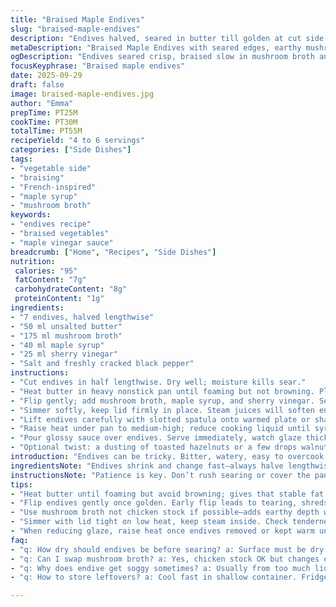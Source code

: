 ```yaml
---
title: "Braised Maple Endives"
slug: "braised-maple-endives"
description: "Endives halved, seared in butter till golden at cut side. Braised gently in adjusted liquids—chicken stock swapped for mushroom broth, maple syrup reduced slightly. Balsamic vinegar replaced by sherry vinegar for sharper tang. Salt and pepper season, lid covers pan. Juice baldly simmered to glossy syrup coats tender, slightly caramelized endives. Aromatic balance leans on tactile cues not clock. 35-minute overall process. Serves 4 to 6. Nut-, gluten-, lactose-, egg-free. Intense earthy aroma, contrast in textures with melting core and crisp edge."
metaDescription: "Braised Maple Endives with seared edges, earthy mushroom broth, maple glaze, and sharp sherry vinegar. Tender, caramelized, savory-sweet layers for 4-6 servings."
ogDescription: "Endives seared crisp, braised slow in mushroom broth and maple syrup, finished with sherry vinegar for bright tang and syrupy glaze. Rustic French-inspired dish."
focusKeyphrase: "Braised maple endives"
date: 2025-09-29
draft: false
image: braised-maple-endives.jpg
author: "Emma"
prepTime: PT25M
cookTime: PT30M
totalTime: PT55M
recipeYield: "4 to 6 servings"
categories: ["Side Dishes"]
tags:
- "vegetable side"
- "braising"
- "French-inspired"
- "maple syrup"
- "mushroom broth"
keywords:
- "endives recipe"
- "braised vegetables"
- "maple vinegar sauce"
breadcrumb: ["Home", "Recipes", "Side Dishes"]
nutrition: 
 calories: "95"
 fatContent: "7g"
 carbohydrateContent: "8g"
 proteinContent: "1g"
ingredients:
- "7 endives, halved lengthwise"
- "50 ml unsalted butter"
- "175 ml mushroom broth"
- "40 ml maple syrup"
- "25 ml sherry vinegar"
- "Salt and freshly cracked black pepper"
instructions:
- "Cut endives in half lengthwise. Dry well; moisture kills sear."
- "Heat butter in heavy nonstick pan until foaming but not browning. Place endives cut side down, hold steady—no crowding. Listen for crackle, glance for deep golden spots, about 3-4 minutes. Do not flip too early or they stick."
- "Flip gently; add mushroom broth, maple syrup, and sherry vinegar. Season with salt and pepper. Immediately cover with lid; reduce heat to low."
- "Simmer softly, keep lid firmly in place. Steam juices will soften endives internally without turning soggy. Check after 18-22 minutes by piercing base with paring knife–should meet zero resistance but retain shape."
- "Lift endives carefully with slotted spatula onto warmed plate or shallow serving dish; keep warm tented with foil."
- "Raise heat under pan to medium-high; reduce cooking liquid until syrupy glaze coats back of spoon and bubbles moderately thick. Swirl in last pinch of pepper for spark."
- "Pour glossy sauce over endives. Serve immediately, watch glaze thicken and cool, subtle bittersweet maple finish."
- "Optional twist: a dusting of toasted hazelnuts or a few drops walnut oil brightens contrast, if you don’t mind nuts."
introduction: "Endives can be tricky. Bitter, watery, easy to overcook or under-season. I’ve wrestled with these pale little heads for years before nailing this balance. Butter sizzles, sweet maple tones hum beneath the gentle tartness of vinegar. Not just simmering—braising with care, watching textures shift from stiff crispness to tender buttery sheen. The end result? Layers of flavor, silky inside, caramel-crisp cut edges. It’s not just a side—it’s a deep, slow transformation. You won’t get this by rushing. Visual cues, slight jiggle of stalk, faint sugar bubbling in pan. Endives are fussier than most, but the payoff is in that golden caramel glint coating each piece. Maple’s sweetness kisses bitterness, vinegar sharpens it—true marriage. Not for the impatient cook."
ingredientsNote: "Endives shrink and change fast—always halve lengthwise and dry thoroughly to get that proper sear, or risk steaming instead of browning. Butter is crucial; I skip margarine or oil alone here. Mushroom broth lends earthiness and depth versus plain chicken stock, though use what you have. For vinegar, I prefer sherry vinegar over balsamic white; sharper acidity cuts through sweetness better here. Maple syrup: don’t pour too much or end up sticky and cloying—start with less and taste the braising juices as you go. Salt and pepper—keep simple but fresh cracked pepper at serving to intensify aroma. Nuts optional but toasted hazelnuts bring a textural lift if your diet allows—omit if nut-free."
instructionsNote: "Patience is key. Don’t rush searing or cover the pan too tightly before juices form. Butter must foam and turn frothy before laying down endives; this prevents sticking and promotes caramelization. Flip only once, gently—endives fall apart if handled too much. Braise covered, low and slow; check tenderness with knife tip by piercing around 20 minutes but don’t overdo or you lose structure. When removing endives off heat, keep them warm under foil. The glaze needs raising heat—boil vigorously to reduce while constantly watching the pan for hot spots or burning sugar. The syrup must coat spoon—thicker than jus but syrupy, not hard. Black pepper finishes off the sauce, waking up flavors against the sweet maple and acid punch of vinegar. Serve fast or glaze firms too much and loses gloss. Adjust liquid ratios slightly depending on your endives’ freshness—wetter means less broth initially."
tips:
- "Heat butter until foaming but avoid browning; gives that stable fat layer to prevent sticking. Dry endives very well; moisture ruins sear, they steam otherwise. Listen—the crackle sound means it’s working. No crowding pan or steam takes over."
- "Flip endives gently once golden. Early flip leads to tearing, shreds the shape. Look closely for deep amber spots on cut side. Patience here sets texture boundary—soft inside, firm edges. Don’t rush, or you lose that caramel crispness."
- "Use mushroom broth not chicken stock if possible—adds earthy depth without overpowering. Sherry vinegar sharper than balsamic so less sweetness masks tart. Adjust quantities based on freshness; watery endives need less broth, more maple syrup for balance."
- "Simmer with lid tight on low heat, keep steam inside. Check tenderness by piercing with small knife tip after 18 minutes. Should slide in with zero resistance but keep quarter shape intact. Overcooking means mushy, breaks integrity."
- "When reducing glaze, raise heat once endives removed or kept warm under foil. Boil rapidly but watch for burning sugar spots. Syrupy glaze must coat spoon back and bubble thick but fluid—too thick becomes sticky, too thin won’t cling. Pepper added last wakes flavors."
faq:
- "q: How dry should endives be before searing? a: Surface must be dry. Pat with tight towels. Dampness causes steaming, no crust. If uncertain, rest cut side on paper towel briefly. No juice pooling—key to sizzle, not steam."
- "q: Can I swap mushroom broth? a: Yes, chicken stock OK but changes earthiness level. Veg broth works too but less savory. Water plus a pinch salt can suffice but maple syrup glaze becomes more crucial to add body and taste. Experiment taste as go."
- "q: Why does endive get soggy sometimes? a: Usually from too much liquid or lid off early. Steam escapes, moisture builds inside endive leaves. Keeps structure by steady low heat covered; check doneness early. Flip minimal times; handle gently. Dry well—huge factor."
- "q: How to store leftovers? a: Cool fast in shallow container. Fridge good 1-2 days max. Reheat gently in pan, add splash broth or water; avoid microwave dries edges. Glaze thickens refrigerate—heat slowly so sauce loosens but doesn’t separate."

---
```

